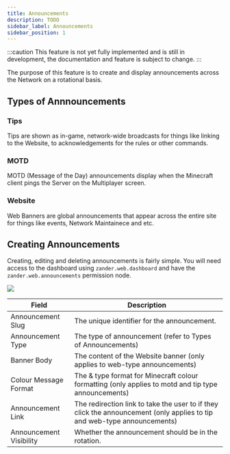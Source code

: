 ```yaml
---
title: Announcements
description: TODO
sidebar_label: Announcements
sidebar_position: 1
---
```


:::caution
This feature is not yet fully implemented and is still in development, the documentation and feature is subject to change.
:::

The purpose of this feature is to create and display announcements across the Network on a rotational basis.

## Types of Annnouncements

### Tips
Tips are shown as in-game, network-wide broadcasts for things like linking to the Website, to acknowledgements for the rules or other commands.

### MOTD
MOTD (Message of the Day) announcements display when the Minecraft client pings the Server on the Multiplayer screen.

### Website
Web Banners are global announcements that appear across the entire site for things like events, Network Maintainece and etc.

## Creating Announcements
Creating, editing and deleting announcements is fairly simple. You will need access to the dashboard using `zander.web.dashboard` and have the `zander.web.announcements` permission node.

![](https://i.gyazo.com/fd28d699f7dcb9bc888053cd480de811.png)


 Field                   | Description                                                                                                              
-------------------------|--------------------------------------------------------------------------------------------------------------------------
 Announcement Slug       | The unique identifier for the announcement.                                                                              
 Announcement Type       | The type of announcement (refer to Types of Announcements)                                                               
 Banner Body             | The content of the Website banner (only applies to web-type announcements)                                               
 Colour Message Format   | The & type format for Minecraft colour formatting (only applies to motd and tip type announcements)                      
 Announcement Link       | The redirection link to take the user to if they click the announcement (only applies to tip and web-type announcements) 
 Announcement Visibility | Whether the announcement should be in the rotation.                                                                                                                                                  |
